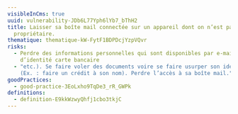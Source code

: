 ```yaml
---
visibleInCms: true
uuid: vulnerability-JDb6L77Yph6lYb7_bThH2
title: Laisser sa boîte mail connectée sur un appareil dont on n’est pas le
  propriétaire.
thematique: thematique-kW-FytF1BDPDcjYzpVQvr
risks:
  - Perdre des informations personnelles qui sont disponibles par e-mail (pièce
    d’identité carte bancaire
  - "etc.). Se faire voler des documents voire se faire usurper son identité
    (Ex. : faire un crédit à son nom). Perdre l’accès à sa boîte mail."
goodPractices:
  - good-practice-3EoLxho9TqDe3_rR_GWPk
definitions:
  - definition-E9kkWzwyQhfj1cbo3tkjC
---
```

